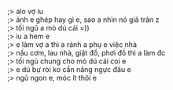 ;> alo vợ iu<br>
;> ảnh e ghép hay gì e, sao a nhìn nó giả trân z<br>
;> tối ngủ a mò dú cái =))<br>
;> iu a hem e<br>
;> e làm vợ a thì a rảnh a phụ e việc nhà<br>
;> nấu cơm, lau nhà, giặt đồ, phơi đồ thì a làm đc<br>
;> tối ngủ chung cho mò dú cái coi e<br>
;> e dú bự ròi ko cần nâng ngực đâu e<br>
;> ngủ ngon e, móc ít thôi e
